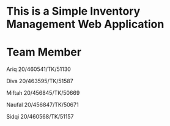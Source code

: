 # This is a Simple Inventory Management Web Application

# Team Member

Ariq 20/460541/TK/51130

Diva 20/463595/TK/51587

Miftah 20/456845/TK/50669

Naufal 20/456847/TK/50671

Sidqi 20/460568/TK/51157
